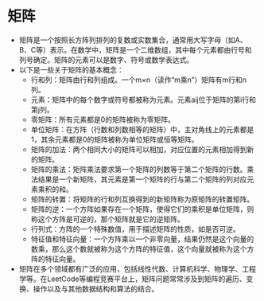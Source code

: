 # 矩阵
* 矩阵是一个按照长方阵列排列的复数或实数集合，通常用大写字母（如A、B、C等）表示。在数学中，矩阵是一个二维数组，其中每个元素都由行号和列号确定。矩阵的元素可以是数字、符号或数学表达式。
* 以下是一些关于矩阵的基本概念：
  * 行和列：矩阵由行和列组成。一个m×n（读作“m乘n”）矩阵有m行和n列。
  * 元素：矩阵中的每个数字或符号都被称为元素。元素aij位于矩阵的第i行和第j列。
  * 零矩阵：所有元素都是0的矩阵被称为零矩阵。
  * 单位矩阵：在方阵（行数和列数相等的矩阵）中，主对角线上的元素都是1，其余元素都是0的矩阵被称为单位矩阵或恒等矩阵。
  * 矩阵的加法：两个相同大小的矩阵可以相加，对应位置的元素相加得到新的矩阵。
  * 矩阵的乘法：矩阵乘法要求第一个矩阵的列数等于第二个矩阵的行数。乘法结果是一个新矩阵，其元素是第一个矩阵的行与第二个矩阵的列对应元素乘积的和。
  * 矩阵的转置：将矩阵的行和列互换得到的新矩阵称为原矩阵的转置矩阵。
  * 矩阵的逆：一个方阵如果存在一个矩阵，使得它们的乘积是单位矩阵，则称这个方阵是可逆的，那个矩阵就是它的逆矩阵。
  * 行列式：方阵的一个特殊数值，用于描述矩阵的性质，如是否可逆。
  * 特征值和特征向量：一个方阵乘以一个非零向量，结果仍然是这个向量的数乘，那么这个数就被称为这个方阵的特征值，这个向量就被称为这个方阵的特征向量。
* 矩阵在多个领域都有广泛的应用，包括线性代数、计算机科学、物理学、工程学等。在LeetCode等编程竞赛平台上，矩阵问题常常涉及到矩阵的遍历、变换、操作以及与其他数据结构和算法的结合。

